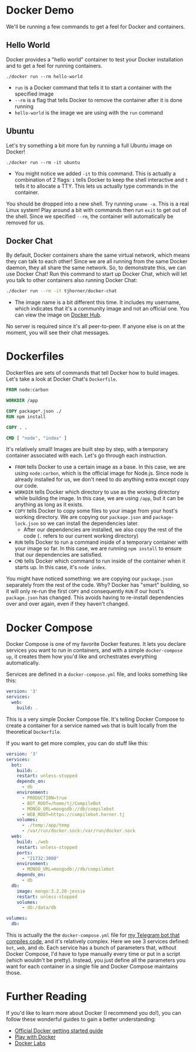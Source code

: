 # Docker Demo

We'll be running a few commands to get a feel for Docker and containers.

## Hello World

Docker provides a "hello world" container to test your Docker installation and to get a feel for running containers.

```shell
./docker run --rm hello-world
```

- `run` is a Docker command that tells it to start a container with the specified image
- `--rm` is a flag that tells Docker to remove the container after it is done running
- `hello-world` is the image we are using with the `run` command

## Ubuntu

Let's try something a bit more fun by running a full Ubuntu image on Docker!

```shell
./docker run --rm -it ubuntu
```

- You might notice we added `-it` to this command. This is actually a combination of 2 flags: `i` tells Docker to keep the shell interactive and `t` tells it to allocate a TTY. This lets us actually type commands in the container.

You should be dropped into a new shell. Try running `uname -a`. This is a real Linux system! Play around a bit with commands then run `exit` to get out of the shell. Since we specified `--rm`, the container will automatically be removed for us.

## Docker Chat

By default, Docker containers share the same virtual network, which means they can talk to each other! Since we are all running from the same Docker daemon, they all share the same network. So, to demonstrate this, we can use Docker Chat! Run this command to start up Docker Chat, which will let you talk to other containers also running Docker Chat:

```sh
./docker run --rm -it tjhorner/docker-chat
```

- The image name is a bit different this time. It includes my username, which indicates that it's a community image and not an official one. You can view the image on [Docker Hub](https://hub.docker.com/r/tjhorner/docker-chat/).

No server is required since it's all peer-to-peer. If anyone else is on at the moment, you will see their chat messages.

# Dockerfiles

Dockerfiles are sets of commands that tell Docker how to build images. Let's take a look at Docker Chat's `Dockerfile`.

```dockerfile
FROM node:carbon

WORKDIR /app

COPY package*.json ./
RUN npm install

COPY . .

CMD [ "node", "index" ]
```

It's relatively small! Images are built step by step, with a temporary container associated with each. Let's go through each instruction.

- `FROM` tells Docker to use a certain image as a base. In this case, we are using `node:carbon`, which is the official image for Node.js. Since node is already installed for us, we don't need to do anything extra except copy our code.
- `WORKDIR` tells Docker which directory to use as the working directory while building the image. In this case, we are using `/app`, but it can be anything as long as it exists.
- `COPY` tells Docker to copy some files to your image from your host's working directory. We are copying our `package.json` and `package-lock.json` so we can install the dependencies later.
  - After our dependencies are installed, we also copy the rest of the code (`.` refers to our current working directory)
- `RUN` tells Docker to run a command inside of a temporary container with your image so far. In this case, we are running `npm install` to ensure that our dependencies are satisfied.
- `CMD` tells Docker which command to run inside of the container when it starts up. In this case, it's `node index`.

You might have noticed something: we are copying our `package.json` separately from the rest of the code. Why? Docker has "smart" building, so it will only re-run the first `COPY` and consequently `RUN` if our host's `package.json` has changed. This avoids having to re-install dependencies over and over again, even if they haven't changed.

# Docker Compose

Docker Compose is one of my favorite Docker features. It lets you declare services you want to run in containers, and with a simple `docker-compose up`, it creates them how you'd like and orchestrates everything automatically.

Services are defined in a `docker-compose.yml` file, and looks something like this:

```yaml
version: '3'
services:
  web:
    build: .
```

This is a very simple Docker Compose file. It's telling Docker Compose to create a container for a service named `web` that is built locally from the theoretical `Dockerfile`.

If you want to get more complex, you can do stuff like this:

```yaml
version: '3'
services:
  bot:
    build: .
    restart: unless-stopped
    depends_on:
      - db
    environment:
      - PRODUCTION=true
      - BOT_ROOT=/home/tj/CompileBot
      - MONGO_URL=mongodb://db/compilebot
      - WEB_ROOT=https://compilebot.horner.tj
    volumes:
      - ./temp:/app/temp
      - /var/run/docker.sock:/var/run/docker.sock
  web:
    build: ./web
    restart: unless-stopped
    ports:
      - "21732:3000"
    environment:
      - MONGO_URL=mongodb://db/compilebot
    depends_on:
      - db
  db:
    image: mongo:3.2.20-jessie
    restart: unless-stopped
    volumes:
      - db:/data/db

volumes:
  db:
```

This is actually the the `docker-compose.yml` file for [my Telegram bot that compiles code](https://t.me/CompileBot), and it's relatively complex. Here we see 3 services defined: `bot`, `web`, and `db`. Each service has a bunch of parameters that, without Docker Compose, I'd have to type manually every time or put in a script (which wouldn't be pretty). Instead, you just define all the parameters you want for each container in a single file and Docker Compose maintains those.

# Further Reading

If you'd like to learn more about Docker (I recommend you do!), you can follow these wonderful guides to gain a better understanding:

- [Official Docker getting started guide](https://docs.docker.com/get-started/)
- [Play with Docker](https://training.play-with-docker.com/)
- [Docker Labs](https://github.com/docker/labs)